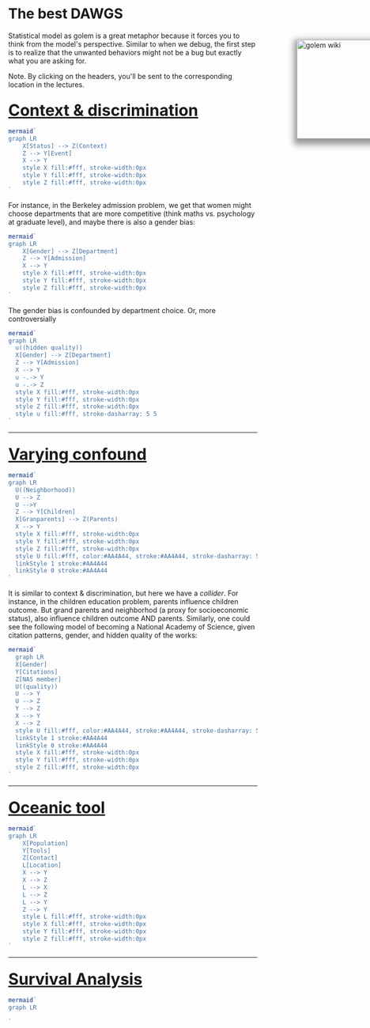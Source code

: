 <style type="text/css">

.focus {
  color: var(--theme-foreground-focus);
}

.invert {
  background-color: var(--theme-foreground-alt);
  color: var(--theme-background);
}

.crop {
  border-radius: 8px;
  margin: 1rem;
  max-width: calc(50% - 2rem);
  box-shadow: 0 0 0 0.75px rgba(128, 128, 128, 0.2), 0 6px 12px 6px rgba(0, 0, 0, 0.4);
  aspect-ratio: 3024 / 1888;
  object-fit: cover;
  object-position: 0 100%;
}

.wbr::before {
  content: "\200b";
}

.wide {
  max-width: 960px;
}

figcaption code {
  font-size: 90%; /* TODO move to global.css */
}

h2 {
  margin: 1.5rem 0 1rem 0;
  font-size: 2rem;
}
.margin-note {
    width: 200px;  /* Set the width of the image */
    float: right;  /* Align the image to the right */
    margin-left: 20px; /* Space between the text and the image */
    margin-right: -280px; /* Pull the image into the right margin */
    position: relative; /* Position relative to its normal position */
    top: 0; /* Align the top of the image with the top of the paragraph */
    box-shadow: 0 0 0 0.75px rgba(128, 128, 128, 0.2), 0 6px 12px 6px rgba(0, 0, 0, 0.4);
}
.model-container {
    margin: 1.5rem 0 1rem 0;
    position: relative;
    border: 1px solid black;
    border-radius: 6px;
    box-shadow: 1px 1px 30px rgba(252, 220, 252, 1);
  }

</style>

# The best DAWGS


Statistical model as golem is a great metaphor because it forces you to think from the model's perspective. Similar to when we 
<img src="https://upload.wikimedia.org/wikipedia/commons/thumb/9/9f/Prague-golem-reproduction.jpg/440px-Prague-golem-reproduction.jpg" alt="golem wiki" class="margin-note"/>debug, the first step is to realize that the unwanted behaviors might not be a bug but exactly what you are asking for.

Note. By clicking on the headers, you'll be sent to the corresponding location in the lectures.

## [Context & discrimination](https://www.youtube.com/watch?v=Zi6N3GLUJmw&list=PLDcUM9US4XdPz-KxHM4XHt7uUVGWWVSus&index=9&t=4432s)

```js
mermaid`
graph LR
    X[Status] --> Z(Context)
    Z --> Y[Event]
    X --> Y
    style X fill:#fff, stroke-width:0px
    style Y fill:#fff, stroke-width:0px
    style Z fill:#fff, stroke-width:0px
`
```  

For instance, in the Berkeley admission problem, we get that women might choose departments that are more competitive (think maths vs. psychology at graduate level), and maybe there is also a gender bias:

```js
mermaid`
graph LR
    X[Gender] --> Z[Department]
    Z --> Y[Admission]
    X --> Y
    style X fill:#fff, stroke-width:0px
    style Y fill:#fff, stroke-width:0px
    style Z fill:#fff, stroke-width:0px
`
```

The gender bias is confounded by department choice. Or, more controversially

```js
mermaid`
graph LR
  u((hidden quality))
  X[Gender] --> Z[Department]
  Z --> Y[Admission]
  X --> Y
  u -.-> Y
  u -.-> Z
  style X fill:#fff, stroke-width:0px
  style Y fill:#fff, stroke-width:0px
  style Z fill:#fff, stroke-width:0px
  style u fill:#fff, stroke-dasharray: 5 5
`
```  

---

## [Varying confound](https://www.youtube.com/watch?v=sgqMkZeslxA&list=PLDcUM9US4XdPz-KxHM4XHt7uUVGWWVSus&index=13)

```js
mermaid`
graph LR
  U((Neighborhood))
  U --> Z
  U -->Y
  Z --> Y[Children]
  X[Granparents] --> Z(Parents)
  X --> Y
  style X fill:#fff, stroke-width:0px
  style Y fill:#fff, stroke-width:0px
  style Z fill:#fff, stroke-width:0px
  style U fill:#fff, color:#AA4A44, stroke:#AA4A44, stroke-dasharray: 5 5
  linkStyle 1 stroke:#AA4A44
  linkStyle 0 stroke:#AA4A44
`
```  

It is similar to context & discrimination, but here we have a _collider_. For instance, in the children education problem, parents influence children outcome. But grand parents and neighborhod (a proxy for socioeconomic status), also influence children outcome AND parents. Similarly, one could see the following model of becoming a National Academy of Science, given citation patterns, gender, and hidden quality of the works:

```js
mermaid`
  graph LR
  X[Gender]
  Y[Citations]
  Z[NAS member]
  U((quality))
  U --> Y
  U --> Z
  Y --> Z
  X --> Y
  X --> Z
  style U fill:#fff, color:#AA4A44, stroke:#AA4A44, stroke-dasharray: 5 5
  linkStyle 1 stroke:#AA4A44
  linkStyle 0 stroke:#AA4A44
  style X fill:#fff, stroke-width:0px
  style Y fill:#fff, stroke-width:0px
  style Z fill:#fff, stroke-width:0px
`
```  

---

## [Oceanic tool](https://www.youtube.com/watch?v=jokxu18egu0&list=PLDcUM9US4XdPz-KxHM4XHt7uUVGWWVSus&index=10)

```js
mermaid`
graph LR
    X[Population]
    Y[Tools]
    Z[Contact]
    L[Location]
    X --> Y
    X --> Z
    L --> X
    L --> Z
    L --> Y
    Z --> Y
    style L fill:#fff, stroke-width:0px
    style X fill:#fff, stroke-width:0px
    style Y fill:#fff, stroke-width:0px
    style Z fill:#fff, stroke-width:0px
`
```  

---

## [Survival Analysis](https://www.youtube.com/watch?v=Zi6N3GLUJmw&list=PLDcUM9US4XdPz-KxHM4XHt7uUVGWWVSus&index=9)

```js
mermaid`
graph LR

`
```  
